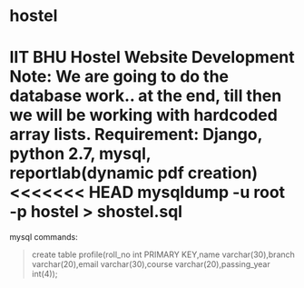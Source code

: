 # hostel
IIT BHU Hostel Website Development
Note: We are going to do the database work.. at the end, till then we will be working with hardcoded array lists.
Requirement: Django, python 2.7, mysql, reportlab(dynamic pdf creation)
<<<<<<< HEAD
mysqldump -u root -p hostel > shostel.sql 
=======

mysql commands:
>create table profile(roll_no int PRIMARY KEY,name varchar(30),branch varchar(20),email varchar(30),course varchar(20),passing_year int(4));
>

